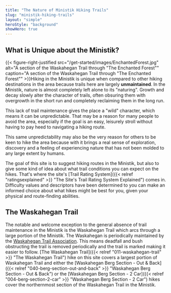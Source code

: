 ```yaml
---
title: "The Nature of Ministik Hiking Trails"
slug: "ministik-hiking-trails"
layout: "simple"
heroStyle: "background"
showHero: true
---
```



## What is Unique about the Ministik?
{{< figure-right-justified
    src="/get-started/images/EnchantedForest.jpg"
    alt="A section of the Waskahegan Trail through \"The Enchanted Forest\""
    caption="A section of the Waskahegan Trail through \"The Enchanted Forest\"" >}}Hiking in the Ministik is unique when compared to other hiking destinations in the area because trails here are largely **unmaintained**. In the Ministik, nature is almost completely left alone to its "naturing". Growth and decay slowly alter the character of trails, often obsuring them with overgrowth in the short run and completely reclaiming them in the long run. 

 This lack of trail maintenance gives the place a "wild" character, which means it can be unpredictable. That may be a reason for many people to avoid the area, especially if the goal is an easy, leisurely stroll without having to pay heed to navigating a hiking route. 

This same unpredictability may also be the very reason for others to be keen to hike the area because with it brings a real sense of exploration, discovery and a feeling of experiencing nature that has not been molded to any large extent by humans.

The goal of this site is to suggest hiking routes in the Ministik, but also to give some kind of idea about what trail conditions you can expect on the hikes. That's where the site's [Trail Rating System]({{< relref "ratingsexplained" >}} "The Site's Trail Rating System Explained") comes in. Difficulty values and descriptors have been determined to you can make an informed choice about what hikes might be best for you, given your physical and route-finding abilities.

## The Waskahegan Trail
The notable and welcome exception to the general absence of trail maintenance in the Ministik is the Waskahegan Trail which arcs through a large portion of the Ministik. The Waskahegan is periodically maintained by the [Waskahegan Trail Association](https://waskahegantrail.ca/ "Waskahegan Trail Association Website"). This means deadfall and bush obstructing the trail is removed periodically and the trail is marked making it easier to follow. [The Waskahegan Trail]({{< relref "011-waskahegan-trail" >}} "The Waskahegan Trail") hike on this site covers a largest portion of Waskahegan Trail and either the [Waskahegan Berg Section - Out & Back]({{< relref "040-berg-section-out-and-back" >}} "Waskahegan Berg Section - Out & Back") or the [Waskahegan Berg Section - 2 Car]({{< relref "004-berg-section-2-car" >}} "Waskahegan Berg Section - 2 Car") hikes cover the northernmost section of the Waskahegan Trail in the Ministik.





